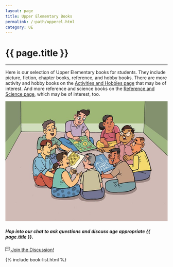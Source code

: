 ```yaml
---
layout: page
title: Upper Elementary Books
permalink: /:path/upperel.html
category: UE
---
```


<div class="row">
  <div class="col">
    <div class="jumbotron bg-transparent">
      <h1 class="display-1">{{ page.title }}</h1>
      <hr class="my-4">
      <p class="lead">Here is our selection of Upper Elementary books for students. They include picture, fiction, chapter books, reference, and hobby books. There are more activity and hobby books on the <a href="./activity-hobby.html">Activities and Hobbies page</a> that may be of interest. And more reference and science books on the <a href="./reference-science.html">Reference and Science page</a>, which may be of interest, too.</p>
    </div>
  </div>
</div>
<div class="row">
  <div class="col">
    <div class="card mb-5 w-75 mx-auto">
      <div class="row no-gutters">
        <div class="col-md-4">
          <a class="stretched-link" href="./upperel-discussion.html"><img src="./images/discussion.jpg" class="card-img" alt="Group discussing different topics"></a>
        </div>
        <div class="col-md-8">
          <div class="card-body">
            <h5 class="card-title">Hop into our chat to ask questions and discuss age appropriate {{ page.title }}.</h5>
            <a class="stretched-link btn btn-lg btn-outline-primary mt-5 d-block" href="./upperel-discussion.html">
            <svg width="1em" height="1em" viewBox="0 0 16 16" class="bi bi-chat-left-dots" fill="currentColor" xmlns="http://www.w3.org/2000/svg">
              <path fill-rule="evenodd" d="M14 1H2a1 1 0 0 0-1 1v11.586l2-2A2 2 0 0 1 4.414 11H14a1 1 0 0 0 1-1V2a1 1 0 0 0-1-1zM2 0a2 2 0 0 0-2 2v12.793a.5.5 0 0 0 .854.353l2.853-2.853A1 1 0 0 1 4.414 12H14a2 2 0 0 0 2-2V2a2 2 0 0 0-2-2H2z"/>
              <path d="M5 6a1 1 0 1 1-2 0 1 1 0 0 1 2 0zm4 0a1 1 0 1 1-2 0 1 1 0 0 1 2 0zm4 0a1 1 0 1 1-2 0 1 1 0 0 1 2 0z"/>
            </svg>
            Join the Discussion!</a>            
          </div>
        </div>
      </div>
    </div>
  </div>
</div>

  {% include book-list.html %}
